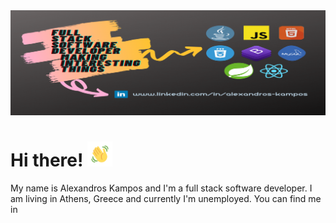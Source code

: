 <img src="images/cover.png" />

# Hi there! <img src="gifs/wave.gif" width=40/>

My name is Alexandros Kampos and I'm a full stack software developer. I am living in Athens, Greece and currently I'm unemployed. You can find me in 
